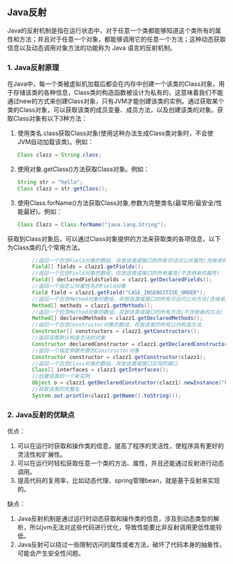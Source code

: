 ## Java反射

​    Java的反射机制是指在运行状态中，对于任意一个类都能够知道这个类所有的属性和方法；并且对于任意一个对象，都能够调用它的任意一个方法；这种动态获取信息以及动态调用对象方法的功能称为 Java 语言的反射机制。

### 1. Java反射原理

​    在Java中，每一个类被虚拟机加载后都会在内存中创建一个该类的Class对象，用于存储该类的各种信息，Class类的构造函数被设计为私有的，这意味着我们不能通过new的方式来创建Class对象，只有JVM才能创建该类的实例。通过获取某个类的Class对象，可以获取该类的成员变量、成员方法，以及创建该类的对象。获取Class对象有以下3种方法：

1. 使用类名.class获取Class对象(使用这种办法生成Class类对象时，不会使JVM自动加载该类)。例如：

   ```java
   Class clazz = String.class;
   ```

2. 使用对象.getClass()方法获取Class对象。例如：

   ```java
   String str = "hello";
   Class clazz = str.getClass();
   ```

3. 使用Class.forName()方法获取Class对象,参数为完整类名(最常用/最安全/性能最好)。例如：

   ```java
   Class Clazz = Class.forName("java.lang.String");
   ```

获取到Class对象后，可以通过Class对象提供的方法来获取类的各项信息，以下为Class类的几个常用方法。

```java
        //返回一个包含Field对象的数组，存放该类或接口的所有可访问公共属性(含继承的公共属性)
        Field[] fields = clazz1.getFields();
        //返回一个包含Field对象的数组，存放该类或接口的所有属性(不含继承的属性)
        Field[] declaredFieldsfields = clazz1.getDeclaredFields();
        //返回一个指定公共属性名的Field对象
        Field field = clazz1.getField("CASE_INSENSITIVE_ORDER");
        //返回一个包含Method对象的数组，存放该类或接口的所有可访问公共方法(含继承的公共方法)
        Method[] methods = clazz1.getMethods();
        //返回一个包含Method对象的数组，存放该类或接口的所有方法(不含继承的方法)
        Method[] declaredMethods = clazz1.getDeclaredMethods();
        //返回一个包含Constructor对象的数组，存放该类的所有公共构造方法
        Constructor[] constructors = clazz1.getConstructors();
        //返回该类默认构造方法的对象
        Constructor declaredConstructor = clazz1.getDeclaredConstructor();
        //返回一个指定参数列表的Constructor对象
        Constructor constructor = clazz1.getConstructor(clazz1);
        //返回一个包含Class对象的数组，存放该类或接口实现的接口
        Class[] interfaces = clazz1.getInterfaces();
        //创建该类的一个新实例
        Object o = clazz1.getDeclaredConstructor(clazz1).newInstance("hello!");
        //获取该类的完整名
        System.out.println(clazz1.getName().toString());
```

### 2. Java反射的优缺点

优点：

1. 可以在运行时获取和操作类的信息，提高了程序的灵活性，使程序具有更好的灵活性和扩展性。
2. 可以在运行时轻松获取任意一个类的方法、属性，并且还能通过反射进行动态调用。
3. 提高代码的复用率，比如动态代理、spring管理bean，就是基于反射来实现的。

缺点：

1. Java反射机制是通过运行时动态获取和操作类的信息，涉及到动态类型的解析，所以jvm无法对这些代码进行优化，导致性能要比非反射调用更低性能较低。
2. Java反射可以绕过一些限制访问的属性或者方法，破坏了代码本身的抽象性，可能会产生安全性问题。